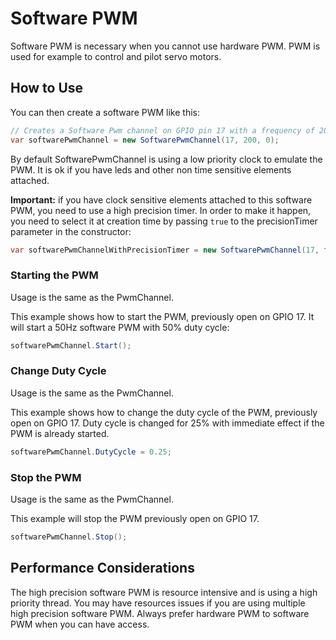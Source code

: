 ﻿# Software PWM

Software PWM is necessary when you cannot use hardware PWM. PWM is used for example to control and pilot servo motors.

## How to Use

You can then create a software PWM like this:

```csharp
// Creates a Software Pwm channel on GPIO pin 17 with a frequency of 200 hertz an initial duty cycle of 0%
var softwarePwmChannel = new SoftwarePwmChannel(17, 200, 0);
```

By default SoftwarePwmChannel is using a low priority clock to emulate the PWM. It is ok if you have leds and other non time sensitive elements attached.

**Important:** if you have clock sensitive elements attached to this software PWM, you need to use a high precision timer. In order to make it happen, you need to select it at creation time by passing ```true``` to the precisionTimer parameter in the constructor:

```csharp
var softwarePwmChannelWithPrecisionTimer = new SoftwarePwmChannel(17, frequency: 50, dutyCyclePercentage = 0.5, precisionTimer: true);
```

### Starting the PWM

Usage is the same as the PwmChannel.

This example shows how to start the PWM, previously open on GPIO 17. It will start a 50Hz software PWM with 50% duty cycle:

```csharp
softwarePwmChannel.Start();
```

### Change Duty Cycle

Usage is the same as the PwmChannel.

This example shows how to change the duty cycle of the PWM, previously open on GPIO 17. Duty cycle is changed for 25% with immediate effect if the PWM is already started.

```csharp
softwarePwmChannel.DutyCycle = 0.25;
```

### Stop the PWM

Usage is the same as the PwmChannel.

This example will stop the PWM previously open on GPIO 17.

```csharp
softwarePwmChannel.Stop();
```

## Performance Considerations

The high precision software PWM is resource intensive and is using a high priority thread. You may have resources issues if you are using multiple high precision software PWM. Always prefer hardware PWM to software PWM when you can have access. 


